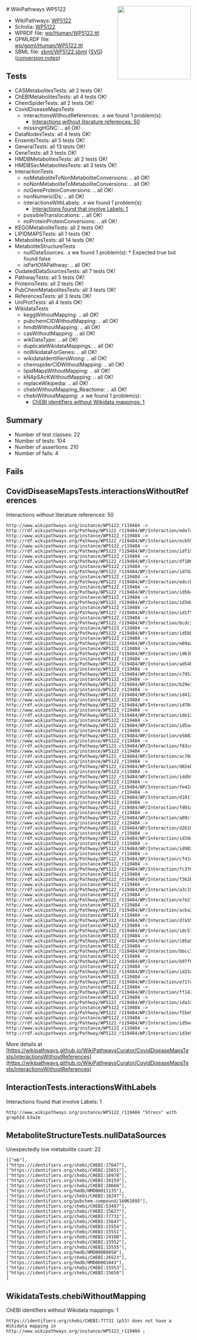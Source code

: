 <img style="float: right; width: 200px" src="../logo.png" />
# WikiPathways WP5122

* WikiPathways: [WP5122](https://identifiers.org/wikipathways:WP5122)
* Scholia: [WP5122](https://scholia.toolforge.org/wikipathways/WP5122)
* WPRDF file: [wp/Human/WP5122.ttl](../wp/Human/WP5122.ttl)
* GPMLRDF file: [wp/gpml/Human/WP5122.ttl](../wp/gpml/Human/WP5122.ttl)
* SBML file: [sbml/WP5122.sbml](../sbml/WP5122.sbml) ([SVG](../sbml/WP5122.svg)) ([conversion notes](../sbml/WP5122.txt))

## Tests
* CASMetabolitesTests: all 2 tests OK!
* ChEBIMetabolitesTests: all 4 tests OK!
* ChemSpiderTests: all 2 tests OK!
* CovidDiseaseMapsTests
    * interactionsWithoutReferences: .x we found 1 problem(s):
        * [Interactions without literature references: 50](#9701cd5d)
    * missingHGNC: .. all OK!
* DataNodesTests: all 4 tests OK!
* EnsemblTests: all 5 tests OK!
* GeneralTests: all 13 tests OK!
* GeneTests: all 3 tests OK!
* HMDBMetabolitesTests: all 2 tests OK!
* HMDBSecMetabolitesTests: all 3 tests OK!
* InteractionTests
    * noMetaboliteToNonMetaboliteConversions: .. all OK!
    * noNonMetaboliteToMetaboliteConversions: .. all OK!
    * noGeneProteinConversions: .. all OK!
    * nonNumericIDs: .. all OK!
    * interactionsWithLabels: .x we found 1 problem(s):
        * [Interactions found that involve Labels: 1](#630d2678)
    * possibleTranslocations: .. all OK!
    * noProteinProteinConversions: .. all OK!
* KEGGMetaboliteTests: all 2 tests OK!
* LIPIDMAPSTests: all 1 tests OK!
* MetabolitesTests: all 14 tests OK!
* MetaboliteStructureTests
    * nullDataSources: .x we found 1 problem(s):
            * Expected true but found false
    * isPartOfAPathway: .. all OK!
* OudatedDataSourcesTests: all 7 tests OK!
* PathwayTests: all 5 tests OK!
* ProteinsTests: all 2 tests OK!
* PubChemMetabolitesTests: all 3 tests OK!
* ReferencesTests: all 3 tests OK!
* UniProtTests: all 4 tests OK!
* WikidataTests
    * keggWithoutMapping: .. all OK!
    * pubchemCIDWithoutMapping: .. all OK!
    * hmdbWithoutMapping: .. all OK!
    * casWithoutMapping: .. all OK!
    * wikDataTypo: .. all OK!
    * duplicateWikidataMappings: .. all OK!
    * noWikidataForGenes: .. all OK!
    * wikidataIdentifiersWrong: .. all OK!
    * chemspiderCIDWithoutMapping: .. all OK!
    * lipidMapsWithoutMapping: .. all OK!
    * kNApSAcKWithoutMapping: .. all OK!
    * replaceWikipedia: .. all OK!
    * chebiWithoutMapping_Reactome: .. all OK!
    * chebiWithoutMapping: .x we found 1 problem(s):
        * [ChEBI identifiers without Wikidata mappings: 1](#a8d554cd)


## Summary

* Number of test classes: 22
* Number of tests: 104
* Number of assertions: 210
* Number of fails: 4

## Fails

<a name="9701cd5d" />

## CovidDiseaseMapsTests.interactionsWithoutReferences

Interactions without literature references: 50
```
http://www.wikipathways.org/instance/WP5122_r119484 -> http://rdf.wikipathways.org/Pathway/WP5122_r119484/WP/Interaction/ede7a
http://www.wikipathways.org/instance/WP5122_r119484 -> http://rdf.wikipathways.org/Pathway/WP5122_r119484/WP/Interaction/ecb55
http://www.wikipathways.org/instance/WP5122_r119484 -> http://rdf.wikipathways.org/Pathway/WP5122_r119484/WP/Interaction/idf19a80d7
http://www.wikipathways.org/instance/WP5122_r119484 -> http://rdf.wikipathways.org/Pathway/WP5122_r119484/WP/Interaction/df106
http://www.wikipathways.org/instance/WP5122_r119484 -> http://rdf.wikipathways.org/Pathway/WP5122_r119484/WP/Interaction/id7dab0398
http://www.wikipathways.org/instance/WP5122_r119484 -> http://rdf.wikipathways.org/Pathway/WP5122_r119484/WP/Interaction/edccb
http://www.wikipathways.org/instance/WP5122_r119484 -> http://rdf.wikipathways.org/Pathway/WP5122_r119484/WP/Interaction/id5647bb58
http://www.wikipathways.org/instance/WP5122_r119484 -> http://rdf.wikipathways.org/Pathway/WP5122_r119484/WP/Interaction/id3de08e29
http://www.wikipathways.org/instance/WP5122_r119484 -> http://rdf.wikipathways.org/Pathway/WP5122_r119484/WP/Interaction/id1f5d5e8f
http://www.wikipathways.org/instance/WP5122_r119484 -> http://rdf.wikipathways.org/Pathway/WP5122_r119484/WP/Interaction/bcdc3
http://www.wikipathways.org/instance/WP5122_r119484 -> http://rdf.wikipathways.org/Pathway/WP5122_r119484/WP/Interaction/id5bbab6f2
http://www.wikipathways.org/instance/WP5122_r119484 -> http://rdf.wikipathways.org/Pathway/WP5122_r119484/WP/Interaction/e69a2
http://www.wikipathways.org/instance/WP5122_r119484 -> http://rdf.wikipathways.org/Pathway/WP5122_r119484/WP/Interaction/id630e76e5
http://www.wikipathways.org/instance/WP5122_r119484 -> http://rdf.wikipathways.org/Pathway/WP5122_r119484/WP/Interaction/ad546
http://www.wikipathways.org/instance/WP5122_r119484 -> http://rdf.wikipathways.org/Pathway/WP5122_r119484/WP/Interaction/c7953
http://www.wikipathways.org/instance/WP5122_r119484 -> http://rdf.wikipathways.org/Pathway/WP5122_r119484/WP/Interaction/b29e3
http://www.wikipathways.org/instance/WP5122_r119484 -> http://rdf.wikipathways.org/Pathway/WP5122_r119484/WP/Interaction/id4125d324
http://www.wikipathways.org/instance/WP5122_r119484 -> http://rdf.wikipathways.org/Pathway/WP5122_r119484/WP/Interaction/id704eaa83
http://www.wikipathways.org/instance/WP5122_r119484 -> http://rdf.wikipathways.org/Pathway/WP5122_r119484/WP/Interaction/ide12b3097
http://www.wikipathways.org/instance/WP5122_r119484 -> http://rdf.wikipathways.org/Pathway/WP5122_r119484/WP/Interaction/id5ace924b
http://www.wikipathways.org/instance/WP5122_r119484 -> http://rdf.wikipathways.org/Pathway/WP5122_r119484/WP/Interaction/e5802
http://www.wikipathways.org/instance/WP5122_r119484 -> http://rdf.wikipathways.org/Pathway/WP5122_r119484/WP/Interaction/f83ce
http://www.wikipathways.org/instance/WP5122_r119484 -> http://rdf.wikipathways.org/Pathway/WP5122_r119484/WP/Interaction/ac78c
http://www.wikipathways.org/instance/WP5122_r119484 -> http://rdf.wikipathways.org/Pathway/WP5122_r119484/WP/Interaction/d02eb
http://www.wikipathways.org/instance/WP5122_r119484 -> http://rdf.wikipathways.org/Pathway/WP5122_r119484/WP/Interaction/iddb9497f9
http://www.wikipathways.org/instance/WP5122_r119484 -> http://rdf.wikipathways.org/Pathway/WP5122_r119484/WP/Interaction/fe42a
http://www.wikipathways.org/instance/WP5122_r119484 -> http://rdf.wikipathways.org/Pathway/WP5122_r119484/WP/Interaction/d101f
http://www.wikipathways.org/instance/WP5122_r119484 -> http://rdf.wikipathways.org/Pathway/WP5122_r119484/WP/Interaction/fd01a
http://www.wikipathways.org/instance/WP5122_r119484 -> http://rdf.wikipathways.org/Pathway/WP5122_r119484/WP/Interaction/a09cf
http://www.wikipathways.org/instance/WP5122_r119484 -> http://rdf.wikipathways.org/Pathway/WP5122_r119484/WP/Interaction/d2610
http://www.wikipathways.org/instance/WP5122_r119484 -> http://rdf.wikipathways.org/Pathway/WP5122_r119484/WP/Interaction/id3dd59b9c
http://www.wikipathways.org/instance/WP5122_r119484 -> http://rdf.wikipathways.org/Pathway/WP5122_r119484/WP/Interaction/id98285b77
http://www.wikipathways.org/instance/WP5122_r119484 -> http://rdf.wikipathways.org/Pathway/WP5122_r119484/WP/Interaction/cf41d
http://www.wikipathways.org/instance/WP5122_r119484 -> http://rdf.wikipathways.org/Pathway/WP5122_r119484/WP/Interaction/fc3f6
http://www.wikipathways.org/instance/WP5122_r119484 -> http://rdf.wikipathways.org/Pathway/WP5122_r119484/WP/Interaction/f362b
http://www.wikipathways.org/instance/WP5122_r119484 -> http://rdf.wikipathways.org/Pathway/WP5122_r119484/WP/Interaction/a3c19
http://www.wikipathways.org/instance/WP5122_r119484 -> http://rdf.wikipathways.org/Pathway/WP5122_r119484/WP/Interaction/e7e27
http://www.wikipathways.org/instance/WP5122_r119484 -> http://rdf.wikipathways.org/Pathway/WP5122_r119484/WP/Interaction/acba2
http://www.wikipathways.org/instance/WP5122_r119484 -> http://rdf.wikipathways.org/Pathway/WP5122_r119484/WP/Interaction/d7a55
http://www.wikipathways.org/instance/WP5122_r119484 -> http://rdf.wikipathways.org/Pathway/WP5122_r119484/WP/Interaction/idc57f3635
http://www.wikipathways.org/instance/WP5122_r119484 -> http://rdf.wikipathways.org/Pathway/WP5122_r119484/WP/Interaction/c85a5
http://www.wikipathways.org/instance/WP5122_r119484 -> http://rdf.wikipathways.org/Pathway/WP5122_r119484/WP/Interaction/bbcc3
http://www.wikipathways.org/instance/WP5122_r119484 -> http://rdf.wikipathways.org/Pathway/WP5122_r119484/WP/Interaction/b97f8
http://www.wikipathways.org/instance/WP5122_r119484 -> http://rdf.wikipathways.org/Pathway/WP5122_r119484/WP/Interaction/id25a23ea7
http://www.wikipathways.org/instance/WP5122_r119484 -> http://rdf.wikipathways.org/Pathway/WP5122_r119484/WP/Interaction/e717c
http://www.wikipathways.org/instance/WP5122_r119484 -> http://rdf.wikipathways.org/Pathway/WP5122_r119484/WP/Interaction/ff142
http://www.wikipathways.org/instance/WP5122_r119484 -> http://rdf.wikipathways.org/Pathway/WP5122_r119484/WP/Interaction/ida330f07
http://www.wikipathways.org/instance/WP5122_r119484 -> http://rdf.wikipathways.org/Pathway/WP5122_r119484/WP/Interaction/f55e9
http://www.wikipathways.org/instance/WP5122_r119484 -> http://rdf.wikipathways.org/Pathway/WP5122_r119484/WP/Interaction/id5e4ab49a
http://www.wikipathways.org/instance/WP5122_r119484 -> http://rdf.wikipathways.org/Pathway/WP5122_r119484/WP/Interaction/id3e925643
```

More details at [https://wikipathways.github.io/WikiPathwaysCurator/CovidDiseaseMapsTests/interactionsWithoutReferences](https://wikipathways.github.io/WikiPathwaysCurator/CovidDiseaseMapsTests/interactionsWithoutReferences)

<a name="630d2678" />

## InteractionTests.interactionsWithLabels

Interactions found that involve Labels: 1
```
http://www.wikipathways.org/instance/WP5122_r119484 "Stress" with graphId b3a2e
```

<a name="919041aa" />

## MetaboliteStructureTests.nullDataSources

Unexpectedly low metabolite count: 22
```
[["mb"],
["https://identifiers.org/chebi/CHEBI:27647"],
["https://identifiers.org/chebi/CHEBI:15651"],
["https://identifiers.org/chebi/CHEBI:16978"],
["https://identifiers.org/chebi/CHEBI:34159"],
["https://identifiers.org/chebi/CHEBI:28666"],
["https://identifiers.org/hmdb/HMDB0011135"],
["https://identifiers.org/chebi/CHEBI:16247"],
["https://identifiers.org/pubchem.compound/16061095"],
["https://identifiers.org/chebi/CHEBI:53487"],
["https://identifiers.org/chebi/CHEBI:15627"],
["https://identifiers.org/chebi/CHEBI:77731"],
["https://identifiers.org/chebi/CHEBI:15647"],
["https://identifiers.org/chebi/CHEBI:15554"],
["https://identifiers.org/chebi/CHEBI:15551"],
["https://identifiers.org/chebi/CHEBI:29108"],
["https://identifiers.org/chebi/CHEBI:15552"],
["https://identifiers.org/chebi/CHEBI:15555"],
["https://identifiers.org/hmdb/HMDB0000058"],
["https://identifiers.org/chebi/CHEBI:26523"],
["https://identifiers.org/hmdb/HMDB0001043"],
["https://identifiers.org/chebi/CHEBI:15553"],
["https://identifiers.org/chebi/CHEBI:15650"]
]
```

<a name="a8d554cd" />

## WikidataTests.chebiWithoutMapping

ChEBI identifiers without Wikidata mappings: 1
```
https://identifiers.org/chebi/CHEBI:77731 (p53) does not have a Wikidata mapping in http://www.wikipathways.org/instance/WP5122_r119484 ; 
```

